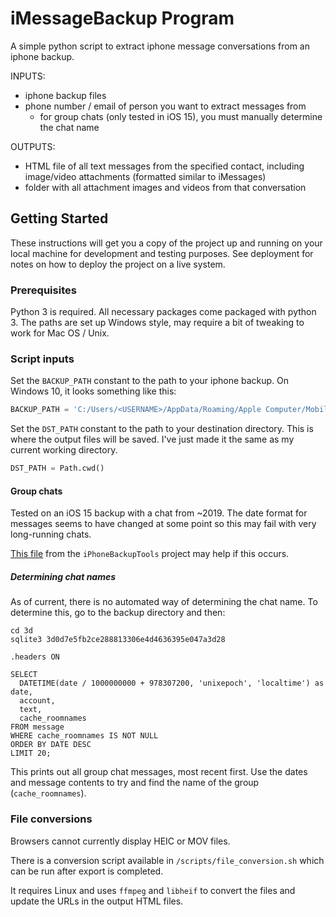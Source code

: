 # iMessageBackup Program

A simple python script to extract iphone message conversations from an iphone backup.

INPUTS:
* iphone backup files
* phone number / email of person you want to extract messages from
  * for group chats (only tested in iOS 15), you must manually determine the chat name

OUTPUTS:
* HTML file of all text messages from the specified contact, including image/video attachments (formatted similar to iMessages)
* folder with all attachment images and videos from that conversation

## Getting Started

These instructions will get you a copy of the project up and running on your local machine for development and testing purposes. See deployment for notes on how to deploy the project on a live system.

### Prerequisites

Python 3 is required. All necessary packages come packaged with python 3.
The paths are set up Windows style, may require a bit of tweaking to work for Mac OS / Unix.

### Script inputs

Set the `BACKUP_PATH` constant to the path to your iphone backup. On Windows 10, it looks something like this:

```python
BACKUP_PATH = 'C:/Users/<USERNAME>/AppData/Roaming/Apple Computer/MobileSync/Backup/<GUID>'
```

Set the `DST_PATH` constant to the path to your destination directory. This is where the output files will be saved. I've just made it the same as my current working directory.

```python
DST_PATH = Path.cwd()
```

#### Group chats

Tested on an iOS 15 backup with a chat from ~2019. The date format for messages seems to have changed at some point so this may fail with very long-running chats.

[This file](https://github.com/richinfante/iphonebackuptools/blob/18c4cc000882afcd71cca71bc32a98391e3aed97/tools/util/apple_timestamp.js) from the `iPhoneBackupTools` project may help if this occurs.

##### Determining chat names

As of current, there is no automated way of determining the chat name. To determine this, go to the backup directory and then:

```
cd 3d
sqlite3 3d0d7e5fb2ce288813306e4d4636395e047a3d28

.headers ON

SELECT
  DATETIME(date / 1000000000 + 978307200, 'unixepoch', 'localtime') as date,
  account,
  text,
  cache_roomnames
FROM message
WHERE cache_roomnames IS NOT NULL
ORDER BY DATE DESC
LIMIT 20;
```

This prints out all group chat messages, most recent first. Use the dates and message contents to try and find the name of the group (`cache_roomnames`).

### File conversions

Browsers cannot currently display HEIC or MOV files.

There is a conversion script available in  `/scripts/file_conversion.sh` which can be run after export is completed.

It requires Linux and uses `ffmpeg` and `libheif` to convert the files and update the URLs in the output HTML files.
